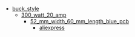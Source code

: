 * [buck_style](buck_style)
  * [300_watt_20_amp](buck_style/300_watt_20_amp)
    * [52_mm_width_60_mm_length_blue_pcb](buck_style/300_watt_20_amp/52_mm_width_60_mm_length_blue_pcb)
      * [aliexpress](buck_style/300_watt_20_amp/52_mm_width_60_mm_length_blue_pcb/aliexpress)
